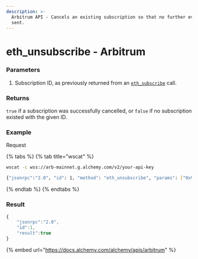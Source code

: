 ```yaml
---
description: >-
  Arbitrum API - Cancels an existing subscription so that no further events are
  sent.
---
```


# eth\_unsubscribe - Arbitrum

### Parameters

1. Subscription ID, as previously returned from an [`eth_subscribe`](eth\_subscribe.md) call.

### Returns

`true` if a subscription was successfully cancelled, or `false` if no subscription existed with the given ID.

### Example <a href="#example-1" id="example-1"></a>

Request

{% tabs %}
{% tab title="wscat" %}
```bash
wscat -c wss://arb-mainnet.g.alchemy.com/v2/your-api-key

{"jsonrpc":"2.0", "id": 1, "method": "eth_unsubscribe", "params": ["0x9cef478923ff08bf67fde6c64013158d"]}
```
{% endtab %}
{% endtabs %}

### Result

```javascript
{
    "jsonrpc":"2.0",
    "id":1,
    "result":true
}
```

{% embed url="https://docs.alchemy.com/alchemy/apis/arbitrum" %}
